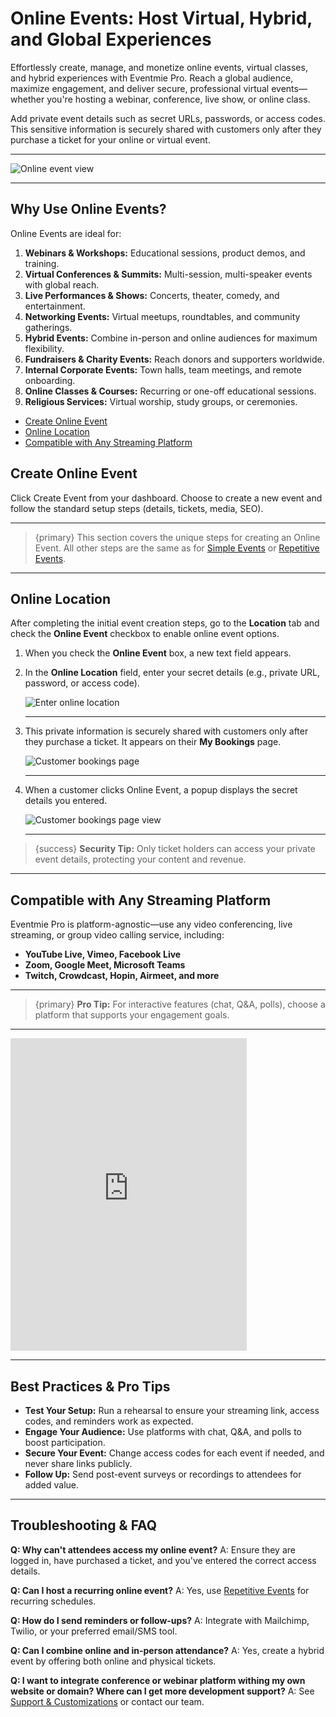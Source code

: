 # Online Events: Host Virtual, Hybrid, and Global Experiences

Effortlessly create, manage, and monetize online events, virtual classes, and hybrid experiences with Eventmie Pro. Reach a global audience, maximize engagement, and deliver secure, professional virtual events—whether you're hosting a webinar, conference, live show, or online class.

Add private event details such as secret URLs, passwords, or access codes. This sensitive information is securely shared with customers only after they purchase a ticket for your online or virtual event.

---

<img src="/images/v3/EPF-Online-Event-Preview-Image-47.webp" alt="Online event view" title="Online event view" class="medium-zoom-image">

---

## Why Use Online Events?

Online Events are ideal for:

1. **Webinars & Workshops:** Educational sessions, product demos, and training.
2. **Virtual Conferences & Summits:** Multi-session, multi-speaker events with global reach.
3. **Live Performances & Shows:** Concerts, theater, comedy, and entertainment.
4. **Networking Events:** Virtual meetups, roundtables, and community gatherings.
5. **Hybrid Events:** Combine in-person and online audiences for maximum flexibility.
6. **Fundraisers & Charity Events:** Reach donors and supporters worldwide.
7. **Internal Corporate Events:** Town halls, team meetings, and remote onboarding.
8. **Online Classes & Courses:** Recurring or one-off educational sessions.
9. **Religious Services:** Virtual worship, study groups, or ceremonies.

- [Create Online Event](#create-online-event)
- [Online Location](#online-location)
- [Compatible with Any Streaming Platform](#compatible-with-any-streaming-platform)



<a name="create-online-event"></a>
## Create Online Event

Click <larecipe-button type="primary" size="sm" rounded>Create Event</larecipe-button> from your dashboard. Choose to create a new event and follow the standard setup steps (details, tickets, media, SEO).

---

> {primary} This section covers the unique steps for creating an Online Event. All other steps are the same as for [Simple Events](./simple-events.md) or [Repetitive Events](./repetitive-events.md).

---

<a name="online-location"></a>
## Online Location

After completing the initial event creation steps, go to the **Location** tab and check the **Online Event** checkbox to enable online event options.
<br>

1. When you check the **Online Event** box, a new text field appears.
2. In the **Online Location** field, enter your secret details (e.g., private URL, password, or access code).

    ![Enter online location](/images/v3/Online-event-image-35.webp "Enter online location")

    ---

3. This private information is securely shared with customers only after they purchase a ticket. It appears on their **My Bookings** page.

    ![Customer bookings page](/images/v3/Customer-my-bookings-page-image-8.webp "Customer bookings page")

    ---

4. When a customer clicks <larecipe-button type="primary" size="sm" rounded>Online Event</larecipe-button>, a popup displays the secret details you entered.

    ![Customer bookings page view](/images/v2/onlineEvent/events-online-customer-bookings-view.webp "Customer bookings page view")

    ---


> {success} **Security Tip:** Only ticket holders can access your private event details, protecting your content and revenue.

---

<a name="compatible-with-any-streaming-platform"></a>
## Compatible with Any Streaming Platform

Eventmie Pro is platform-agnostic—use any video conferencing, live streaming, or group video calling service, including:

- **YouTube Live, Vimeo, Facebook Live**
- **Zoom, Google Meet, Microsoft Teams**
- **Twitch, Crowdcast, Hopin, Airmeet, and more**

---

> {primary} **Pro Tip:** For interactive features (chat, Q&A, polls), choose a platform that supports your engagement goals.

---

<iframe width="75%" height="500" src="https://www.youtube.com/embed/Nwjrporah0I?si=wKxiiw4Ndo82sbh5" title="YouTube video player" frameborder="0" allow="accelerometer; autoplay; clipboard-write; encrypted-media; gyroscope; picture-in-picture; web-share" allowfullscreen></iframe>

---

## Best Practices & Pro Tips

- **Test Your Setup:** Run a rehearsal to ensure your streaming link, access codes, and reminders work as expected.
- **Engage Your Audience:** Use platforms with chat, Q&A, and polls to boost participation.
- **Secure Your Event:** Change access codes for each event if needed, and never share links publicly.
- **Follow Up:** Send post-event surveys or recordings to attendees for added value.

---

## Troubleshooting & FAQ

**Q: Why can't attendees access my online event?**
A: Ensure they are logged in, have purchased a ticket, and you've entered the correct access details.

**Q: Can I host a recurring online event?**
A: Yes, use [Repetitive Events](./repetitive-events) for recurring schedules.

**Q: How do I send reminders or follow-ups?**
A: Integrate with Mailchimp, Twilio, or your preferred email/SMS tool.

**Q: Can I combine online and in-person attendance?**
A: Yes, create a hybrid event by offering both online and physical tickets.

**Q: I want to integrate conference or webinar platform withing my own website or domain? Where can I get more development support?**
A: See [Support & Customizations](../customisations-support) or contact our team.


